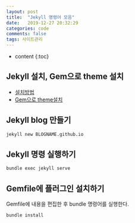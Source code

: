 ```yaml
---
layout: post
title:  "Jekyll 명령어 모음"
date:   2019-12-27 20:32:29
categories: code
comments: false
tags: 사이트관리
---
```

* content
{:toc}


## Jekyll 설치, Gem으로 theme 설치
- [설치방법](https://dev-yakuza.github.io/ko/jekyll/installation/)
- [Gem으로 theme설치](https://dev-yakuza.github.io/ko/jekyll/installation)


## Jekyll blog 만들기
~~~bash
jekyll new BLOGNAME.github.io
~~~

## Jekyll 명령 실행하기
~~~bash
bundle exec jekyll serve
~~~

## Gemfile에 플러그인 설치하기

Gemfile에 내용을 편집한 후 bundle 명령어를 실행한다.

~~~bash
bundle install
~~~
